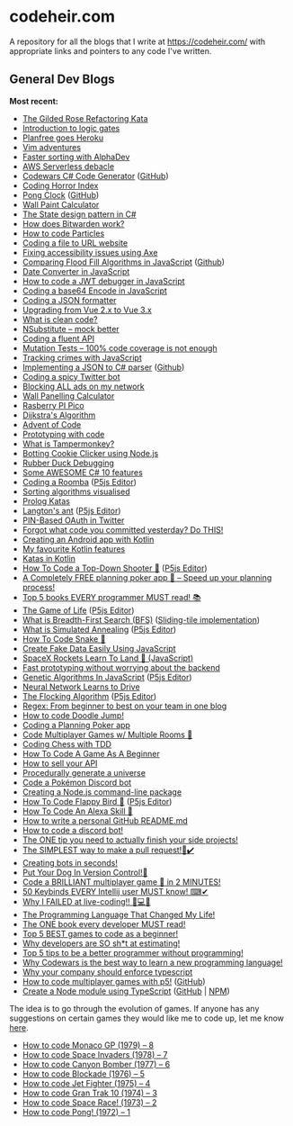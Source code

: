 # codeheir.com

A repository for all the blogs that I write at https://codeheir.com/ with appropriate links and pointers to any code I've written.

## General Dev Blogs 
**Most recent:**
- [The Gilded Rose Refactoring Kata](https://codeheir.com/2024/04/10/the-gilded-rose-refactoring-kata/)
- [Introduction to logic gates](https://codeheir.com/2023/12/28/introduction-to-logic-gates/)
- [Planfree goes Heroku](https://codeheir.com/2023/11/24/planfree-goes-heroku/)
- [Vim adventures](https://codeheir.com/2023/11/11/vim-adventures/)
- [Faster sorting with AlphaDev](https://codeheir.com/2023/07/03/faster-sorting-with-alphadev/)
- [AWS Serverless debacle](https://codeheir.com/2023/05/07/aws-serverless-debarkle/)
- [Codewars C# Code Generator](https://codeheir.com/2023/03/11/codewars-code-c-sharp-generator/) ([GitHub](https://github.com/LukeGarrigan/CSharpCodeWars))
- [Coding Horror Index](https://codeheir.com/2023/02/07/coding-horror-index/)
- [Pong Clock](https://codeheir.com/2023/01/29/coding-a-pong-clock-in-javascript/) ([GitHub](https://github.com/LukeGarrigan/pong-clock))
- [Wall Paint Calculator](https://codeheir.com/2023/01/21/wall-paint-calculator/)
- [The State design pattern in C#](https://codeheir.com/2023/01/18/the-state-design-pattern-in-c/)
- [How does Bitwarden work?](https://codeheir.com/2022/12/27/how-bitwarden-works/)
- [How to code Particles](https://codeheir.com/2022/10/22/how-to-code-particles/)
- [Coding a file to URL website](https://codeheir.com/2022/09/19/coding-a-file-to-url-website/)
- [Fixing accessibility issues using Axe](https://codeheir.com/2022/08/27/fixing-accessibility-issues-using-axe/)
- [Comparing Flood Fill Algorithms in JavaScript](https://codeheir.com/2022/08/21/comparing-flood-fill-algorithms-in-javascript/) ([Github](https://github.com/LukeGarrigan/flood-fill))
- [Date Converter in JavaScript](https://codeheir.com/2022/08/13/date-converter-in-javascript/)
- [How to code a JWT debugger in JavaScript](https://codeheir.com/2022/07/16/how-to-code-a-jwt-debugger-in-javascript/)
- [Coding a base64 Encode in JavaScript](https://codeheir.com/2022/07/02/coding-a-base64-encoder-in-javascript/)
- [Coding a JSON formatter](https://codeheir.com/2022/06/26/coding-a-json-formatter/)
- [Upgrading from Vue 2.x to Vue 3.x](https://codeheir.com/2022/05/29/upgrading-from-vue-2-x-to-vue-3-x/)
- [What is clean code?](https://codeheir.com/2022/05/14/what-is-clean-code/)
- [NSubstitute – mock better](https://codeheir.com/2022/04/02/nsubstitute-mock-better/)
- [Coding a fluent API](https://codeheir.com/2022/03/24/coding-a-fluent-api/)
- [Mutation Tests – 100% code coverage is not enough](https://codeheir.com/2022/03/05/mutation-tests-100-code-coverage-is-not-enough/)
- [Tracking crimes with JavaScript](https://codeheir.com/2022/02/27/tracking-crimes-with-javascript/)
- [Implementing a JSON to C# parser](https://codeheir.com/2022/02/18/implementing-a-json-to-c-converter/) ([Github](https://github.com/LukeGarrigan/JsonToCSharp))
- [Coding a spicy Twitter bot](https://codeheir.com/2022/02/05/coding-a-spicy-twitter-bot/)
- [Blocking ALL ads on my network](https://codeheir.com/2022/01/23/blocking-all-ads-on-my-network/)
- [Wall Panelling Calculator](https://codeheir.com/2022/01/08/wall-panelling-calculator/)
- [Rasberry PI Pico](https://codeheir.com/2021/12/30/raspberry-pi-pico/)
- [Dijkstra's Algorithm](https://codeheir.com/2021/12/28/dijkstras-algorithm/)
- [Advent of Code](https://codeheir.com/2021/12/05/advent-of-code/)
- [Prototyping with code](https://codeheir.com/2021/11/29/prototyping-with-code/)
- [What is Tampermonkey?](https://codeheir.com/2021/11/21/what-is-tampermonkey/)
- [Botting Cookie Clicker using Node.js
](https://codeheir.com/2021/11/14/botting-cookie-clicker-using-node-js/)
- [Rubber Duck Debugging](https://codeheir.com/2021/11/07/rubber-duck-debugging/)
- [Some AWESOME C# 10 features](https://codeheir.com/2021/10/30/some-awesome-c-10-features/)
- [Coding a Roomba](https://codeheir.com/2021/10/16/coding-a-roomba/) ([P5js Editor](https://editor.p5js.org/codeheir/sketches/x5K1LrQRK))
- [Sorting algorithms visualised](https://codeheir.com/2021/10/13/sorting-algorithms-visualised/)
- [Prolog Katas](https://codeheir.com/2021/10/02/prolog-katas/)
- [Langton's ant](https://codeheir.com/2021/09/24/langtons-ant/)  ([P5js Editor](https://editor.p5js.org/codeheir/sketches/K9H6BL-22))
- [PIN-Based OAuth in Twitter](https://codeheir.com/2021/08/28/pin-based-oauth-in-twitter/)
- [Forgot what code you committed yesterday? Do THIS!](https://codeheir.com/2021/08/21/forgot-what-code-you-committed-yesterday-do-this/)
- [Creating an Android app with Kotlin](https://codeheir.com/2021/08/14/creating-an-android-app-with-kotlin/)
- [My favourite Kotlin features](https://codeheir.com/2021/08/08/my-favourite-kotlin-features/)
- [Katas in Kotlin](https://codeheir.com/2021/07/31/katas-in-kotlin/)
- [How To Code a Top-Down Shooter 🔫](https://codeheir.com/2021/07/25/how-to-code-a-top-down-shooter-%f0%9f%94%ab/) ([P5js Editor](https://editor.p5js.org/codeheir/sketches/5syQPc0Tc))
- [A Completely FREE planning poker app 💸 – Speed up your planning process!](https://codeheir.com/2021/07/02/a-completely-free-planning-poker-app-%f0%9f%92%b8-speed-up-your-planning-process/)
- [Top 5 books EVERY programmer MUST read! 📚](https://codeheir.com/2021/06/26/top-5-books-every-programmer-must-read/)
- [The Game of Life](https://codeheir.com/2021/06/19/the-game-of-life/) ([P5js Editor](https://editor.p5js.org/codeheir/sketches/gu41ikOre))
- [What is Breadth-First Search (BFS)](https://codeheir.com/2021/06/05/what-is-breadth-first-search-bfs/) ([Sliding-tile implementation](https://github.com/LukeGarrigan/sliding-tile))
- [What is Simulated Annealing](https://codeheir.com/2021/05/22/what-is-simulated-annealing/) ([P5js Editor](https://editor.p5js.org/codeheir/sketches/bGSBBXpdN))
- [How To Code Snake 🐍](https://codeheir.com/2021/05/15/how-to-code-snake-%f0%9f%90%8d/)
- [Create Fake Data Easily Using JavaScript](https://codeheir.com/2021/05/13/create-fake-data-easily-using-javascript/)
- [SpaceX Rockets Learn To Land 🚀 (JavaScript)](https://codeheir.com/2021/05/08/spacex-rockets-learn-to-land-%f0%9f%9a%80-javascript/)
- [Fast prototyping without worrying about the backend](https://codeheir.com/2021/04/25/fast-prototyping-without-worrying-about-the-backend/)
- [Genetic Algorithms In JavaScript](https://codeheir.com/2021/04/03/genetic-algorithms-in-javascript/) ([P5js Editor](https://editor.p5js.org/codeheir/sketches/L6QB5y8gj))
- [Neural Network Learns to Drive](https://codeheir.com/2021/04/10/neural-network-learns-to-drive/)
- [The Flocking Algorithm](https://codeheir.com/2021/03/27/the-flocking-algorithm/) ([P5js Editor](https://editor.p5js.org/codeheir/sketches/73Fnq0QyW))
- [Regex: From beginner to best on your team in one blog](https://codeheir.com/2021/03/20/regex-from-beginner-to-best-on-your-team-in-one-blog/)
- [How to code Doodle Jump!](https://codeheir.com/2021/03/13/how-to-code-doodle-jump/)
- [Coding a Planning Poker app](https://codeheir.com/2021/02/27/coding-a-planning-poker-app/)
- [Code Multiplayer Games w/ Multiple Rooms 🚀](https://codeheir.com/2021/02/20/code-multiplayer-games-w-multiple-rooms-%f0%9f%9a%80/)
- [Coding Chess with TDD](https://codeheir.com/2021/02/13/coding-chess-with-tdd/)
- [How To Code A Game As A Beginner](https://codeheir.com/2021/02/06/how-to-code-a-game-as-a-beginner/)
- [How to sell your API](https://codeheir.com/2021/02/04/how-to-sell-your-api/)
- [Procedurally generate a universe](https://codeheir.com/2021/01/30/procedurally-generate-an-entire-universe/)
- [Code a Pokémon Discord bot](https://codeheir.com/2021/01/13/code-a-pokemon-discord-bot/)
- [Creating a Node.js command-line package](https://codeheir.com/2020/10/03/creating-a-node-js-command-line-package/)
- [How To Code Flappy Bird 🐤](https://codeheir.com/2020/09/12/how-to-code-flappy-bird-%f0%9f%90%a4/) ([P5js Editor](https://editor.p5js.org/codeheir/sketches/P0weMcRNJ))
- [How To Code An Alexa Skill 🤖](https://codeheir.com/2020/08/30/how-to-code-an-alexa-skill-%f0%9f%a4%96/)
- [How to write a personal GitHub README.md](https://codeheir.com/2020/08/01/how-to-write-a-personal-github-readme-md/)
- [How to code a discord bot!](https://codeheir.com/2020/07/25/how-to-code-a-discord-bot/)
- [The ONE tip you need to actually finish your side projects!](https://codeheir.com/2020/02/01/the-one-tip-you-need-to-actually-finish-your-side-projects/)
- [The SIMPLEST way to make a pull request!🌲✔️](https://dev.to/lukegarrigan/the-simplest-way-to-make-a-pull-request-2h61)
- [Creating bots in seconds!](https://codeheir.com/2019/11/02/creating-bots-in-seconds/)
- [Put Your Dog In Version Control!🐶](https://dev.to/lukegarrigan/put-your-dog-in-version-control-2l8p)
- [Code a BRILLIANT multiplayer game 🚀 in 2 MINUTES!](https://dev.to/lukegarrigan/code-a-brilliant-multiplayer-game-in-2-minutes-2gdd)
- [50 Keybinds EVERY Intellij user MUST know! ⌨✔](https://codeheir.com/2019/09/13/50-keybinds-every-intellij-user-must-know-%e2%8c%a8%e2%9c%94/)
- [Why I FAILED at live-coding!! 🤔💻❌](https://codeheir.com/2019/09/07/why-i-failed-at-live-coding-%f0%9f%a4%94%f0%9f%92%bb%e2%9d%8c/)
- [The Programming Language That Changed My Life!](https://codeheir.com/2019/08/31/the-programmg-language-that-changed-my-life/)
- [The ONE book every developer MUST read!](https://codeheir.com/2019/08/24/the-one-book-every-developer-must-read/)
- [Top 5 BEST games to code as a beginner!](https://codeheir.com/2019/08/17/top-5-best-games-to-code-as-a-beginner/)
- [Why developers are SO sh*t at estimating!](https://codeheir.com/2019/08/10/why-developers-are-so-sht-at-estimating/)
- [Top 5 tips to be a better programmer without programming!](https://codeheir.com/2019/08/03/top-5-tips-to-be-a-better-programmer-without-programming/)
- [Why Codewars is the best way to learn a new programming language!](https://codeheir.com/2019/07/27/why-codewars-is-the-best-way-to-learn-a-new-programming-language/)
- [Why your company should enforce typescript](https://codeheir.com/2019/05/25/why-your-company-should-enforce-typescript/)
- [How to code multiplayer games with p5!](https://codeheir.com/2019/05/11/how-to-code/) ([GitHub](https://github.com/LukeGarrigan/p5-multiplayer-game-starter))
- [Create a Node module using TypeScript](https://codeheir.com/2019/04/19/creating-a-node-module-with-typescript/)  ([GitHub](https://github.com/LukeGarrigan/async-encrypted-disk-cache) | [NPM](https://www.npmjs.com/package/encrypt-async-cache))

The idea is to go through the evolution of games. If anyone has any suggestions on certain games they would like me to code up, let me know [here](https://twitter.com/luke_garrigan).
- [How to code Monaco GP (1979) – 8](https://codeheir.com/2019/03/31/how-to-code-monaco-gp-1979-8/)
- [How to code Space Invaders (1978) – 7](https://codeheir.com/2019/03/17/how-to-code-space-invaders-1978-7/)
- [How to code Canyon Bomber (1977) – 6](https://codeheir.com/2019/03/10/how-to-code-canyon-bomber-1977-6/)
- [How to code Blockade (1976) – 5](https://codeheir.com/2019/03/03/how-to-code-blockade-1976-5/)
- [How to code Jet Fighter (1975) – 4](https://codeheir.com/2019/02/24/how-to-code-jet-fighter-1975-4/)
- [How to code Gran Trak 10 (1974) – 3](https://codeheir.com/2019/02/17/how-to-code-gran-trak-10-1974-3/)
- [How to code Space Race! (1973) – 2](https://codeheir.com/2019/02/10/how-to-code-space-race-1973-2/)
- [How to code Pong! (1972) – 1](https://codeheir.com/2019/02/04/how-to-code-pong-1972-1/)

